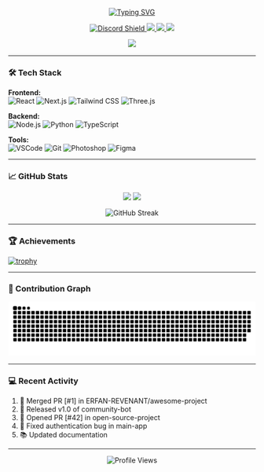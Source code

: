 <p align="center">
  <a href="https://git.io/typing-svg">
    <img src="https://readme-typing-svg.vercel.app/?font=JetBrains+Mono&size=26&duration=4000&color=6FEDD6&center=true&vCenter=true&width=500&lines=Hey+There+%F0%9F%91%8B;I'm+Erfan!;Full-Stack+Developer;Open-Source+Enthusiast;25k+Discord+Community+Owner" alt="Typing SVG" />
  </a>
</p>

<p align="center">
  <a href="https://discord.gg/memez" target="_blank">
    <img src="https://dcbadge.vercel.app/api/shield/669264985947373596?style=flat&theme=discord-inverted" alt="Discord Shield"/>
  </a>
  <a href="https://www.linkedin.com/in/erfanbagheri/">
    <img src="https://img.shields.io/badge/-LinkedIn-0077B5?style=flat&logo=linkedin&logoColor=white"/>
  </a>
  <a href="https://www.instagram.com/erfan_b404">
    <img src="https://img.shields.io/badge/-Instagram-E4405F?style=flat&logo=instagram&logoColor=white"/>
  </a>
  <a href="https://www.tiktok.com/@erfan_revenant">
    <img src="https://img.shields.io/badge/-TikTok-000000?style=flat&logo=tiktok&logoColor=white"/>
  </a>
</p>

<p align="center">
  <a href="https://discord.gg/memez" target="_blank">
    <img src="https://custom-icon-badges.demolab.com/badge/-Join%20My%20Discord%20Server-7289DA?style=for-the-badge&logo=discord&logoColor=white"/>
  </a>
</p>

---

### 🛠️ Tech Stack

**Frontend:**  
![React](https://img.shields.io/badge/-React-61DAFB?style=flat&logo=react&logoColor=black)
![Next.js](https://img.shields.io/badge/-Next.js-000000?style=flat&logo=next.js)
![Tailwind CSS](https://img.shields.io/badge/-Tailwind_CSS-38B2AC?style=flat&logo=tailwind-css)
![Three.js](https://img.shields.io/badge/-Three.js-000000?style=flat&logo=three.js)

**Backend:**  
![Node.js](https://img.shields.io/badge/-Node.js-339933?style=flat&logo=node.js)
![Python](https://img.shields.io/badge/-Python-3776AB?style=flat&logo=python)
![TypeScript](https://img.shields.io/badge/-TypeScript-3178C6?style=flat&logo=typescript)

**Tools:**  
![VSCode](https://img.shields.io/badge/-VSCode-007ACC?style=flat&logo=visual-studio-code)
![Git](https://img.shields.io/badge/-Git-F05032?style=flat&logo=git)
![Photoshop](https://img.shields.io/badge/-Photoshop-31A8FF?style=flat&logo=adobe-photoshop)
![Figma](https://img.shields.io/badge/-Figma-F24E1E?style=flat&logo=figma)

---

### 📈 GitHub Stats

<p align="center">
  <img height="180em" src="https://github-readme-stats.vercel.app/api?username=ERFAN-REVENANT&show_icons=true&theme=nightowl&include_all_commits=true&count_private=true"/>
  <img height="180em" src="https://github-readme-stats.vercel.app/api/top-langs/?username=ERFAN-REVENANT&layout=compact&theme=nightowl&langs_count=8&hide=procfile,cmake,nsis"/>
</p>

<p align="center">
  <img src="https://github-readme-streak-stats.herokuapp.com/?user=ERFAN-REVENANT&theme=nightowl" alt="GitHub Streak"/>
</p>

---

### 🏆 Achievements

[![trophy](https://github-profile-trophy.vercel.app/?username=ERFAN-REVENANT&theme=onedark&row=2&column=4)](https://github.com/ryo-ma/github-profile-trophy)

---

### 🐍 Contribution Graph

<p align="center">
  <img src="https://raw.githubusercontent.com/ERFAN-REVENANT/ERFAN-REVENANT/output/github-contribution-grid-snake.svg" alt="snake eating contributions"/>
</p>

---

### 💻 Recent Activity

<!--START_SECTION:activity-->
1. 🎉 Merged PR [#1] in ERFAN-REVENANT/awesome-project
2. 🚀 Released v1.0 of community-bot
3. 💪 Opened PR [#42] in open-source-project
4. 🐛 Fixed authentication bug in main-app
5. 📚 Updated documentation
<!--END_SECTION:activity-->

---

<p align="center">
  <img src="https://komarev.com/ghpvc/?username=ERFAN-REVENANT&color=blue&style=flat-square" alt="Profile Views"/>
</p>
